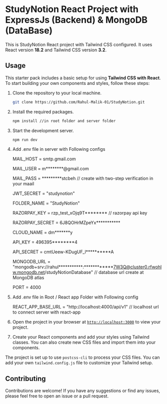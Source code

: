 # StudyNotion React Project with ExpressJs (Backend) & MongoDB (DataBase)

This is StudyNotion React project with Tailwind CSS configured. It uses React version **18.2** and Tailwind CSS version **3.2**.

## Usage

This starter pack includes a basic setup for using **Tailwind CSS with React**. To start building your own components and styles, follow these steps:

1. Clone the repository to your local machine.
    ```sh
    git clone https://github.com/Rahul-Malik-01/StudyNotion.git
    ```

1. Install the required packages.
    ```sh
    npm install //in root folder and server folder
    ```

1. Start the development server.
    ```sh
    npm run dev
    ```

1. Add .env file in server with Following configs
    
    MAIL_HOST = smtp.gmail.com
    
    MAIL_USER = m********@gmail.com
    
    MAIL_PASS = *********stcbeh   // create with two-step verification in your maail

    JWT_SECRET = "studynotion"
    
    FOLDER_NAME = "StudyNotion"

    RAZORPAY_KEY = rzp_test_xOjq9T********   // razorpay api key
    
    RAZORPAY_SECRET = 6J8QOHrMZpeYx***********

    CLOUD_NAME = dm*******y
    
    API_KEY = 496395********4
    
    API_SECRET = cmtUeew-KDugUF_l**********A

    MONGODB_URL = "mongodb+srv://rahul***********:************7W3Q@cluster0.rfwohlw.mongodb.net/studyNotionDatabase"  // database url create at MongoDB atlas
    
    PORT = 4000
    
    
1. Add .env file in Root / React app Folder with Following config

    REACT_APP_BASE_URL = "http://localhost:4000/api/v1"  // localhost url to connect server with react-app
    
1. Open the project in your browser at [`http://localhost:3000`](http://localhost:3000) to view your project.
1. Create your React components and add your styles using Tailwind classes. You can also create new CSS files and import them into your components.

The project is set up to use `postcss-cli` to process your CSS files. You can add your own `tailwind.config.js` file to customize your Tailwind setup.

## Contributing

Contributions are welcome! If you have any suggestions or find any issues, please feel free to open an issue or a pull request.
